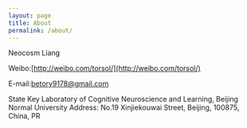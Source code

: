 ```yaml
---
layout: page
title: About
permalink: /about/
---
```


Neocosm Liang

Weibo:[http://weibo.com/torsol/](http://weibo.com/torsol/)

E-mail:[betory9178@gmail.com](betory9178@gmail.com)

State Key Laboratory of Cognitive Neuroscience and Learning, Beijing Normal University Address: No.19 Xinjiekouwai Street, Beijing, 100875, China, PR